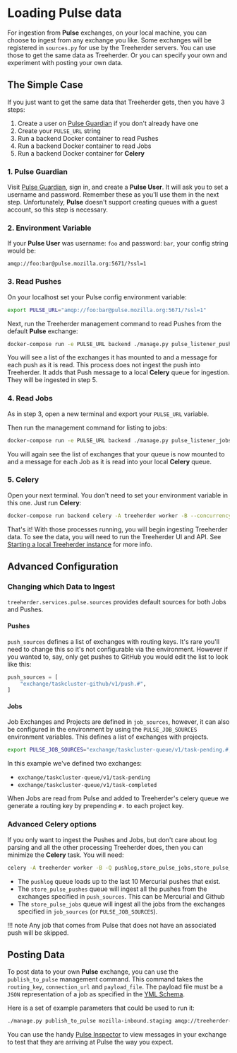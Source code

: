 # Loading Pulse data

For ingestion from **Pulse** exchanges, on your local machine, you can choose
to ingest from any exchange you like. Some exchanges will be registered in
`sources.py` for use by the Treeherder servers. You can use those to get the
same data as Treeherder. Or you can specify your own and experiment with
posting your own data.

## The Simple Case

If you just want to get the same data that Treeherder gets, then you have 3 steps:

1. Create a user on [Pulse Guardian] if you don't already have one
2. Create your `PULSE_URL` string
3. Run a backend Docker container to read Pushes
4. Run a backend Docker container to read Jobs
5. Run a backend Docker container for **Celery**

### 1. Pulse Guardian

Visit [Pulse Guardian], sign in, and create a **Pulse User**. It will ask you to set a
username and password. Remember these as you'll use them in the next step.
Unfortunately, **Pulse** doesn't support creating queues with a guest account, so
this step is necessary.

### 2. Environment Variable

If your **Pulse User** was username: `foo` and password: `bar`, your config
string would be:

`amqp://foo:bar@pulse.mozilla.org:5671/?ssl=1`

### 3. Read Pushes

On your localhost set your Pulse config environment variable:

```bash
export PULSE_URL="amqp://foo:bar@pulse.mozilla.org:5671/?ssl=1"
```

Next, run the Treeherder management command to read Pushes from the default **Pulse**
exchange:

```bash
docker-compose run -e PULSE_URL backend ./manage.py pulse_listener_pushes
```

You will see a list of the exchanges it has mounted to and a message for each
push as it is read. This process does not ingest the push into Treeherder. It
adds that Push message to a local **Celery** queue for ingestion. They will be
ingested in step 5.

### 4. Read Jobs

As in step 3, open a new terminal and export your `PULSE_URL` variable.

Then run the management command for listing to jobs:

```bash
docker-compose run -e PULSE_URL backend ./manage.py pulse_listener_jobs
```

You will again see the list of exchanges that your queue is now mounted to and
a message for each Job as it is read into your local **Celery** queue.

### 5. Celery

Open your next terminal. You don't need to set your environment variable
in this one. Just run **Celery**:

```bash
docker-compose run backend celery -A treeherder worker -B --concurrency 5
```

That's it! With those processes running, you will begin ingesting Treeherder
data. To see the data, you will need to run the Treeherder UI and API.
See [Starting a local Treeherder instance] for more info.

[starting a local treeherder instance]: installation.md#starting-a-local-treeherder-instance

## Advanced Configuration

### Changing which Data to Ingest

`treeherder.services.pulse.sources` provides default sources for both Jobs and Pushes.

#### Pushes

`push_sources` defines a list of exchanges with routing keys.
It's rare you'll need to change this so it's not configurable via the environment.
However if you wanted to, say, only get pushes to GitHub you would edit the list to look like this:

```python
push_sources = [
    "exchange/taskcluster-github/v1/push.#",
]
```

#### Jobs

Job Exchanges and Projects are defined in `job_sources`, however, it can
also be configured in the environment by using the `PULSE_JOB_SOURCES` environment variables.
This defines a list of exchanges with projects.

```bash
export PULSE_JOB_SOURCES="exchange/taskcluster-queue/v1/task-pending.#,exchange/taskcluster-queue/v1/task-completed.#",
```

In this example we've defined two exchanges:

- `exchange/taskcluster-queue/v1/task-pending`
- `exchange/taskcluster-queue/v1/task-completed`

When Jobs are read from Pulse and added to Treeherder's celery queue we generate a routing key by prepending `#.` to each project key.

### Advanced Celery options

If you only want to ingest the Pushes and Jobs, but don't care about log parsing
and all the other processing Treeherder does, then you can minimize the **Celery**
task. You will need:

```bash
celery -A treeherder worker -B -Q pushlog,store_pulse_jobs,store_pulse_pushes --concurrency 5
```

- The `pushlog` queue loads up to the last 10 Mercurial pushes that exist.
- The `store_pulse_pushes` queue will ingest all the pushes from the exchanges
  specified in `push_sources`. This can be Mercurial and Github
- The `store_pulse_jobs` queue will ingest all the jobs from the exchanges
  specified in `job_sources` (or `PULSE_JOB_SOURCES`).

<!-- prettier-ignore -->
!!! note
    Any job that comes from Pulse that does not have an associated push will be skipped.

## Posting Data

To post data to your own **Pulse** exchange, you can use the `publish_to_pulse`
management command. This command takes the `routing_key`, `connection_url`
and `payload_file`. The payload file must be a `JSON` representation of
a job as specified in the [YML Schema].

Here is a set of example parameters that could be used to run it:

```bash
./manage.py publish_to_pulse mozilla-inbound.staging amqp://treeherder-test:mypassword@pulse.mozilla.org:5672/ ./scratch/test_job.json
```

You can use the handy [Pulse Inspector] to view messages in your exchange to
test that they are arriving at Pulse the way you expect.

[pulse guardian]: https://pulseguardian.mozilla.org/whats_pulse
[pulse inspector]: https://tools.taskcluster.net/pulse-inspector/
[yml schema]: https://github.com/mozilla/treeherder/blob/master/schemas/pulse-job.yml
